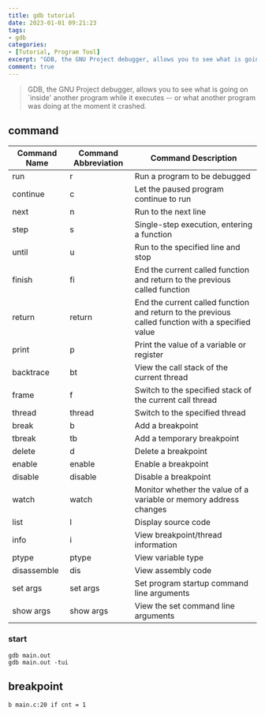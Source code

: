 ```yaml
---
title: gdb tutorial
date: 2023-01-01 09:21:23
tags:
- gdb
categories: 
- [Tutorial, Program Tool]
excerpt: "GDB, the GNU Project debugger, allows you to see what is going on `inside' another program while it executes -- or what another program was doing at the moment it crashed."
comment: true
---
```

> GDB, the GNU Project debugger, allows you to see what is going on `inside' another program while it executes -- or what another program was doing at the moment it crashed.

## command 
| **Command Name** | **Command Abbreviation** | **Command Description** |
|------------|--------------|------------|
| run | r | Run a program to be debugged |
| continue | c | Let the paused program continue to run |
| next | n | Run to the next line |
| step | s | Single-step execution, entering a function |
| until | u | Run to the specified line and stop |
| finish | fi | End the current called function and return to the previous called function |
| return | return | End the current called function and return to the previous called function with a specified value |
| print | p | Print the value of a variable or register |
| backtrace | bt | View the call stack of the current thread |
| frame | f | Switch to the specified stack of the current call thread |
| thread | thread | Switch to the specified thread |
| break | b | Add a breakpoint |
| tbreak | tb | Add a temporary breakpoint |
| delete | d | Delete a breakpoint |
| enable | enable | Enable a breakpoint |
| disable | disable | Disable a breakpoint |
| watch | watch | Monitor whether the value of a variable or memory address changes |
| list | l | Display source code |
| info | i | View breakpoint/thread information |
| ptype | ptype | View variable type |
| disassemble | dis | View assembly code |
| set args | set args | Set program startup command line arguments |
| show args | show args | View the set command line arguments |

### start
```fish
gdb main.out
gdb main.out -tui
```

## breakpoint
```fish
b main.c:20 if cnt = 1
```

